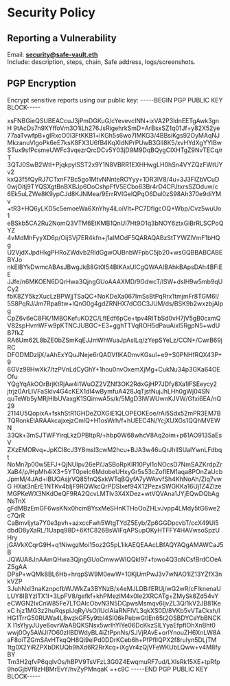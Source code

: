 # Security Policy

## Reporting a Vulnerability
Email: **security@safe-vault.eth**  
Include: description, steps, chain, Safe address, logs/screenshots.

## PGP Encryption
Encrypt sensitive reports using our public key:
-----BEGIN PGP PUBLIC KEY BLOCK-----

xsFNBGieQSUBEACcuJ3jPmDGKuG/cYevevcINN+ixVA2P3ldnEETgAwk3gnH
9tAcDs7n9XYffoVm3O1iLh276JsRigehrkSmD+ArBsxSZ1q01Jf+y82X52ye
77aaTvwfpB+gIRxcO0I3FtKKB1+lKGh5s6wo7IMKG3/4BBsiKgs92OyMAqNJ
MkzanuVlgoPk6eE7ksK8FX3U6fB4KqXldNPrPUwB3GlI8K5/xvHYdXgYYIBw
STux9sfPcsmeUWFc3vqezrQrcDCv5Y03jD9M9DqBQygClXHTgZ9NvTECq/rT
3QTJ0SwB2WtI+PjqkpylSST2x9Y1N8VBRR1EXHHwgLH0hSn4VYZQzFWtUYv2
kxQ3f5fQyRJ7CTxnF7Bc5go1MtvNNnteROYyy+1DR3IV8/4u+3J3FIZbVCuD
0wjOitj9TYQSXgtBnBXBJp6OoCshpFfV5ECbo63Br4rD4CPJtxrsSZOduw/c
6Ek5uLZWe8K9ypCJd8KJNMea/9ErrRVIGelQPqO6Dul0zS98Ah370e9diYMv
+tR3+HQ6yLKD5c5emoeWa6XnYhy4iLoiVlt+PC7DfIgcOQ+Wbp/Cvz5wuUo1
eBSkb5CA2Ru2NomQ3VTM6EtKMB1QnUI7Ht9O1q3bNOY6ztxGiBrRLSCPoQYZ
4vMdMhFyyXD6p/OijSVj7ER4kfn+j1alMOdF5QARAQABzStTYWZlVmF1bHQg
U2VjdXJpdHkgPHRoZWdvb2RldGgwOUBnbWFpbC5jb20+wsGQBBABCABEBYJo
nkElBYkDwmcABAsJBwgJkB8Gt0I54BlKAxUICgQWAAIBAhkBApsDAh4BFiEE
JJfe/n6MKOEN6DQrHwa3QjngGUoAAAXMD/9GdwcT/lSW+dslH9w5mb9qUCy2
fbK8ZY5kzXucLzBPWjjTSaQC+NoKDeXa067ImSsBtPqRrx1tmjmFr8TGM6I/
5S8PqRJ/Jm7Rpa8tw+IQnG0g4gdZRNHX7dCGC3JUM/ds/BSK9b2wxzbjAIpg
CpZ6v6eC8FK/1MBOKefuKO2C/LflEdf6pCe+tpv4RITbSd0vH7jV5gB0cxmQ
V82spHvmWFw9pKTNCJUBGC+E3+gghTTVqROH5dPauAixl5RgpN5+wdUB7fkZ
RA6Um62L8bZE0bZSmKqEJJmWhWuaJpAslLq/zYepSYeLz/CCN+/CwrB69jRC
DFODMDzljX/aAhExYQuJNeje6rQADVflKADmvKGsuI+e9+S0PNHfRQX43P+9
6GVz98HwXk7/tzPVnLdCyGhY+1hou0nvOxemXjMg+CukNu34p3GKa64OEOfu
YQgYqAkOOrBrjKtRjAw4i1WuOZ2VZNf3OK2RdxGjHP7JDfy8Xa1lFSEeycy2
jtrjz0ArLIVFaSklv4G4cKEX1dI4wBymfuA428JqTjstNujJhLHh0gWj04SN
quTeWb5yMRjHIbUVaxgK1SQimwA5s/k/5MgD3lWWUwnKJVW/Gfxi6EA/nQ29
2114U5QopixA+fskhStR1GHDeZOXGiE1QLOPEOKEoe/rAi5Sdx52mPR3EM7B
TQRonkElARAAkcajxejzCmlQ+H1osWrh/f+hUEEC4N/YcjXUXGs1QQhMVEWN
33Qk+3mSJTWFYirqLkzDPBltpR/+hbp0W68whcV8Aq2oim+p61AO913SaEsV
ZXzEMORvq+JpKCl8cJ3Y8msl3cwM2hcu+BJA3w46uQrJhIISUalYwnLFdbqt
NoMn7p00w5EFJ+QjNUIpv26eP/JaSBoRpKlR10Pyl1oNOcsD7NmSAZKrdpZr
XaB4/p/HpMh4iX3+5YT0peIc6MdobeUHxyGr5s53cZoflEM1aqa8POnZaUcb
JpmM/4JAd+iBUOAsjrVQ85fnQSxkWTqBQyfA7yWAvvfSh4KhNoAh/Ziq7vwG
HXat3nErE1NTKv4bIjF9RQWkcQrPDSlxef94X12PezxSWGKKa16Uj1Z4ZIze
MGPKeWX3NKdOeQF9RA2QcvLMTIv3X4XDez+wtVQVAna1JYjEQwDQbAgNsTnX
gFdMBzEmGF6wsKNx0hcmBYsxMeSHnKTHoOoZHLvJvpp4LMdy5tG6we2c7QrR
CaBmvljyta7Y0e3pvh+azxccFwh5WtgTYdZ5Eyb/Zp6GGDpcvbT/ccX49Ui5
dbdD8yXaRL/1Uapq98D+6KfC826BsWIFqAPSupOKyHTFFY4HAVwsoSpzUHry
jGAVkXCqrG9H+q1NiwgzMoi15oz2G5pL1ikAEQEAAcLBfAQYAQgAMAWCaJ5B
JQWJA8JnAAmQHwa3QjngGUoCmwwWIQQkl97+fowo4Q3oNCsfBrdCOeAZSgAA
DPsP+wQMk8BL6Hb+hrqpSW9M0ewW+10KjUmPwJ3v7wNAO1IZ13YZfX3nkVZP
3JuhNxI3naKznpcfbWJWkZa3BYNzB/x4eMJLDBifERUj/wG2wR/cFIknenaU
LUY8IBYzlTX1I+3LpFV8/gefkf+khPMezIM4x0Ie2XRCATg+ZMySk8Zd54vY
eCWGN2IxCnW85Fe7LTOAIcObvN3N5DCpwsMsmqv6IjvZL3Q/1kV2JB81KexC
hjz1MG3z2huRqsplJqRyVsO/lUclAiaRNFIVL3qkXS0D/8VKb5vVTaCkxh/I
HG1TrrG50RUWa4L8wzkGF5y9tbI4SI06kPebwGtlEn65t2OSBDYCeYbBNCKX
I1sYlyyJUye6ovrWaABQKSNsx5wrIhYlYe06DcKkzSlLYyaEfpfIOhXnBht0
wwj0Oy5AWJl7O60zIIBDWdyBL4iZtPpnNs/SJVjRAvE+orlYnouZH6XnLW8A
aF8oiTZGmSAvHTkqQH8Qi9elPd0DDrKCeb6h+PfPflIQPX2f8ruIyn5DLjTM
1tg0X2YiRZPXbDKUQb9hXd6R2RrXcq+iXgVr4zQjVFeWKUbLQww+v4M8fyBY
Tm3H2qfvP6qqIvOs/hBPV9TsVFzL3G0Z4EwqmuRF7ud/LXIsRk15XE+tpRfp
9hoGjbVf8zHBMrEvY/hvZyPMnqaK
=+c9C
-----END PGP PUBLIC KEY BLOCK-----
